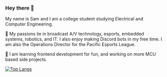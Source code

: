 ### Hey there 👋
My name is Sam and I am a college student studying Electrical and Computer Engineering. 

🔭 My passions lie in broadcast A/V technology, esports, embedded systems, robotics, and IT. I also enjoy making Discord bots in my free time. I am also the Operations Director for the Pacific Esports League.

🌱 I am learning frontend development for fun, and working on more MCU based side projects.

[![Top Langs](https://github-readme-stats.vercel.app/api/top-langs/?username=saamstep&layout=donut)](https://github.com/saamstep/github-readme-stats)
